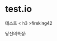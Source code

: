 # test.io
테스트 
< h3 >fireking42</h3>
<p> 당신의특징:</p>

<style>
    body {
	    background-image: url('background.pmg');
    }
</style>


